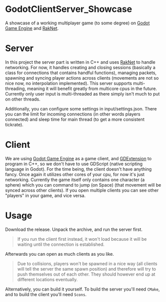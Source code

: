 # GodotClientServer_Showcase
A showcase of a working multiplayer game (to some degree) on [Godot Game Engine](https://godotengine.org/) and [RakNet](https://github.com/facebookarchive/RakNet).

# Server
In this project the server part is written in C++ and uses [RakNet](https://github.com/facebookarchive/RakNet) to handle networking.
For now, it handles creating and closing sessions (basically a class for connections that contains handful functions), managing packets, spawning and syncing player actions across clients (movements are not so nice now, no interpolation implemented).
This server supports multi-threading, meaning it will benefit greatly from multicore cpus in the future. Currently only user input is multi-threaded as there simply isn't much to put on other threads.

Additionally, you can configure some settings in input/settings.json. There you can the limit for incoming connections (in other words players connected) and sleep time for main thread (to get a more consistent tickrate).

# Client
We are using [Godot Game Engine](https://godotengine.org/) as a game client, and [GDExtension](https://docs.godotengine.org/en/stable/tutorials/scripting/gdextension/index.html) to program in C++, so we don't have to use GDScript (native scripting language in Godot).
For the time being, the client doesn't have anything fancy. Once again it utilizes other cores of your cpu, for now it's just networking.
Currently the game itself only contains one character (a sphere) which you can command to jump (on Space) (that movement will be synced across other clients). If you open multiple clients you can see other "players" in your game, and vice versa.

# Usage
Download the release. Unpack the archive, and run the server first.
> If you run the client first instead, it won't load because it will be waiting until the connection is established.

Afterwards you can open as much clients as you like.

> Due to collisions, players won't be spawned in a nice way (all clients will tell the server the same spawn position) and therefore will try to push themselves out of each other. They should however end up at different locations eventually.

Alternatively, you can build it yourself. To build the server you'll need `CMake`, and to build the client you'll need `Scons`.
